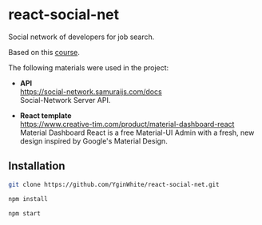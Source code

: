 # react-social-net
Social network of developers for job search.

Based on this [course](https://www.youtube.com/playlist?list=PLcvhF2Wqh7DNVy1OCUpG3i5lyxyBWhGZ8).

The following materials were used in the project:
- **API**  
  https://social-network.samuraijs.com/docs  
  Social-Network Server API.
  
- **React template**  
  https://www.creative-tim.com/product/material-dashboard-react  
  Material Dashboard React is a free Material-UI Admin with a fresh, new design inspired by Google's Material Design.
  
## Installation
```bash
git clone https://github.com/YginWhite/react-social-net.git

npm install

npm start
```
